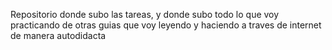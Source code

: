 Repositorio donde subo las tareas, y donde subo todo lo que voy practicando de otras guias que voy leyendo y haciendo a traves de internet  de manera autodidacta
